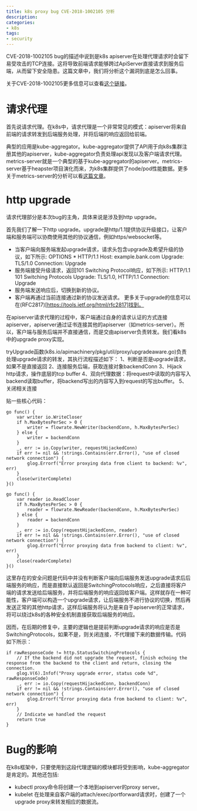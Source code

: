 ```yaml
---
title: k8s proxy bug CVE-2018-1002105 分析
description: 
categories:
- k8s
tags:
- security
---
```


CVE-2018-1002105 bug的描述中说到是k8s apiserver在处理代理请求时会留下易受攻击的TCP连接。这将导致前端请求能够跨过ApiServer直接请求到服务后端，从而留下安全隐患。这篇文章中，我们将分析这个漏洞到底是怎么回事。

关于CVE-2018-1002105更多信息可以查看[这个链接](https://github.com/kubernetes/kubernetes/issues/71411)。

# 请求代理
首先说请求代理。在k8s中，请求代理是一个非常常见的模式：apiserver将来自前端的请求转发到后端服务处理，并将后端的响应返回给前端。

典型的应用是kube-aggregator。kube-aggregator提供了API用于向k8s集群注册其他的apiserver，kube-aggregator负责处理api发现以及客户端请求代理。metrics-server就是一个典型的基于kube-aggregator的apiserver。metrics-server基于heapster项目演化而来，为k8s集群提供了node/pod性能数据。更多关于metrics-server的分析可以看[这篇文章](https://larryck.github.io/k8s/2018/08/21/metrics-server/)。

# http upgrade
请求代理部分是本次bug的主角，具体来说是涉及到http upgrade。

首先我们了解一下http upgrade。upgrade是http/1.1提供协议升级接口，让客户端和服务端可以协商使用其他的协议通信，例如https/websocket等。
- 当客户端向服务端发起upgrade请求，请求头包含upgrade及希望升级的协议，如下所示:
	OPTIONS * HTTP/1.1
	Host: example.bank.com
	Upgrade: TLS/1.0
	Connection: Upgrade
- 服务端接受升级请求，返回101 Switching Protocol响应，如下所示:
	HTTP/1.1 101 Switching Protocols
	Upgrade: TLS/1.0, HTTP/1.1
	Connection: Upgrade
- 服务端发送响应后，切换到新的协议。
- 客户端再通过当前连接通过新的协议发送请求。
更多关于upgrade的信息可以在(RFC2817)[https://tools.ietf.org/html/rfc2817]找到。

在apiserver请求代理的过程中，客户端通过自身的请求认证的方式连接apiserver，apiserver通过证书连接其他的apiserver（如metrics-server）。所以，客户端与服务后端并不直接通信，而是交由apiserver负责转发。我们看k8s中的upgrade proxy实现。

tryUpgrade函数(k8s.io/apimachinery/pkg/util/proxy/upgradeaware.go)负责处理upgrade请求的转发，其执行流程描述如下：
1、判断是否是upgrade请求，如果不是直接返回
2、连接服务后端，获取连接对象backendConn
3、Hijack http请求，操作底层的tcp buffer
4、双向代理数据：将request中读取的内容写入backend读取buffer，将backend写出的内容写入到request的写出buffer。
5、关闭相关连接

贴一些核心代码：

	go func() {
		var writer io.WriteCloser
		if h.MaxBytesPerSec > 0 {
			writer = flowrate.NewWriter(backendConn, h.MaxBytesPerSec)
		} else {
			writer = backendConn
		}
		_, err := io.Copy(writer, requestHijackedConn)
		if err != nil && !strings.Contains(err.Error(), "use of closed network connection") {
			glog.Errorf("Error proxying data from client to backend: %v", err)
		}
		close(writerComplete)
	}()

	go func() {
		var reader io.ReadCloser
		if h.MaxBytesPerSec > 0 {
			reader = flowrate.NewReader(backendConn, h.MaxBytesPerSec)
		} else {
			reader = backendConn
		}
		_, err := io.Copy(requestHijackedConn, reader)
		if err != nil && !strings.Contains(err.Error(), "use of closed network connection") {
			glog.Errorf("Error proxying data from backend to client: %v", err)
		}
		close(readerComplete)
	}()

这里存在的安全问题是代码中并没有判断客户端向后端服务发送upgrade请求后后端服务的响应，而是直接默认返回是SwitchingProtocols响应，之后直接将客户端的请求发送给后端服务，并将后端服务的响应返回给客户端。这样就存在一种可能性，客户端可以构造一个upgrade请求，让后端服务不进行协议的切换，然后再发送正常的其他http请求，这样后端服务将认为是来自于apiserver的正常请求，将可以绕过k8s的各种安全机制直接获取后端服务的响应。

因而，在后期的修复中，主要的逻辑也是提前判断upgrade请求的响应是否是SwitchingProtocols，如果不是，则关闭连接，不代理接下来的数据传输。代码如下所示：

	if rawResponseCode != http.StatusSwitchingProtocols {
		// If the backend did not upgrade the request, finish echoing the response from the backend to the client and return, closing the connection.
		glog.V(6).Infof("Proxy upgrade error, status code %d", rawResponseCode)
		_, err := io.Copy(requestHijackedConn, backendConn)
		if err != nil && !strings.Contains(err.Error(), "use of closed network connection") {
			glog.Errorf("Error proxying data from backend to client: %v", err)
		}
		// Indicate we handled the request
		return true
	}

# Bug的影响	
在k8s框架中，只要使用到这段代理逻辑的模块都将受到影响，kube-aggregator是肯定的。其他还包括:
- kubectl proxy命令将创建一个本地到apiserver的proxy server。
- kubelet 在处理来自客户端的attach/exec/portforward请求时，创建了一个upgrade proxy来转发相应的数据流。


